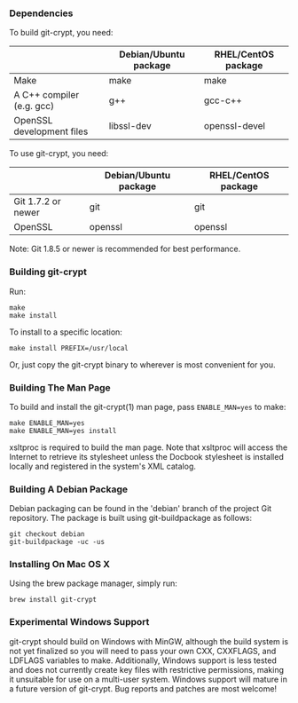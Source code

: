 ### Dependencies

To build git-crypt, you need:

|                          | Debian/Ubuntu package | RHEL/CentOS package
---------------------------|-----------------------|------------------------
Make                       | make                  | make
A C++ compiler (e.g. gcc)  | g++                   | gcc-c++
OpenSSL development files  | libssl-dev            | openssl-devel


To use git-crypt, you need:

|                          | Debian/Ubuntu package | RHEL/CentOS package
---------------------------|-----------------------|------------------------
Git 1.7.2 or newer         | git                   | git
OpenSSL                    | openssl               | openssl

Note: Git 1.8.5 or newer is recommended for best performance.


### Building git-crypt

Run:

    make
    make install

To install to a specific location:

    make install PREFIX=/usr/local

Or, just copy the git-crypt binary to wherever is most convenient for you.


### Building The Man Page

To build and install the git-crypt(1) man page, pass `ENABLE_MAN=yes` to make:

    make ENABLE_MAN=yes
    make ENABLE_MAN=yes install

xsltproc is required to build the man page.  Note that xsltproc will access
the Internet to retrieve its stylesheet unless the Docbook stylesheet is
installed locally and registered in the system's XML catalog.


### Building A Debian Package

Debian packaging can be found in the 'debian' branch of the project Git
repository.  The package is built using git-buildpackage as follows:

    git checkout debian
    git-buildpackage -uc -us


### Installing On Mac OS X

Using the brew package manager, simply run:

    brew install git-crypt

### Experimental Windows Support

git-crypt should build on Windows with MinGW, although the build system
is not yet finalized so you will need to pass your own CXX, CXXFLAGS, and
LDFLAGS variables to make.  Additionally, Windows support is less tested
and does not currently create key files with restrictive permissions,
making it unsuitable for use on a multi-user system.  Windows support
will mature in a future version of git-crypt.  Bug reports and patches
are most welcome!
